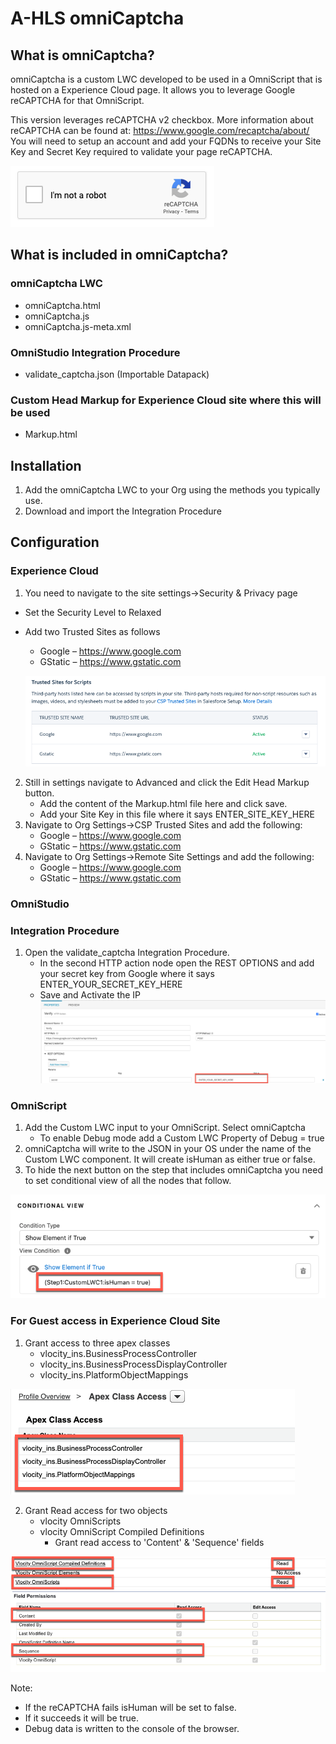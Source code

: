 # A-HLS omniCaptcha

## What is omniCaptcha?

omniCaptcha is a custom LWC developed to be used in a OmniScript that is hosted on a Experience Cloud page.   It allows you to leverage Google reCAPTCHA for that OmniScript.

This version leverages reCAPTCHA v2 checkbox.  More information about reCAPTCHA can be found at: https://www.google.com/recaptcha/about/
You will need to setup an account and add your FQDNs to receive your Site Key and Secret Key required to validate your page reCAPTCHA.  

 ![Image: images/recaptcha.png](/images/recaptcha.png)


## What is included in omniCaptcha?

### omniCaptcha LWC
-	omniCaptcha.html
-	omniCaptcha.js
-	omniCaptcha.js-meta.xml

### OmniStudio Integration Procedure
-	validate_captcha.json (Importable Datapack)

### Custom Head Markup for Experience Cloud site where this will be used
-	Markup.html

## Installation

1. Add the omniCaptcha LWC to your Org using the methods you typically use.  
2. Download and import the Integration Procedure

## Configuration

### Experience Cloud 

1. You need to navigate to the site settings->Security & Privacy page
- Set the Security Level to Relaxed
- Add two Trusted Sites as follows
  - Google – https://www.google.com
  - GStatic – https://www.gstatic.com

  ![Image: images/trusted_sites.png](/images/trusted_sites.png)

2. Still in settings navigate to Advanced and click the Edit Head Markup button. 
   - Add the content of the Markup.html file here and click save.  
   - Add your Site Key in this file where it says ENTER_SITE_KEY_HERE
3. Navigate to Org Settings->CSP Trusted Sites and add the following:
   - Google – https://www.google.com
   - GStatic – https://www.gstatic.com
4. Navigate to Org Settings->Remote Site Settings and add the following: 
   - Google – https://www.google.com    
   - GStatic – https://www.gstatic.com

### OmniStudio

### Integration Procedure

1. Open the validate_captcha Integration Procedure.
   - In the second HTTP action node open the REST OPTIONS and add your secret key from Google where it says ENTER_YOUR_SECRET_KEY_HERE
   - Save and Activate the IP
 ![Image: images/IP.png](/images/IP.png)


### OmniScript

1. Add the Custom LWC input to your OmniScript.  Select omniCaptcha
   - To enable Debug mode add a  Custom LWC Property of Debug = true
2. omniCaptcha will write to the JSON in your OS under the name of the Custom LWC component.  It will create isHuman as either true or false.  
3. To hide the next button on the step that includes omniCaptcha you need to set conditional view of all the nodes that follow.  

![Image: images/conditional_view.png](/images/conditional_view.png)
 
### For Guest access in Experience Cloud Site

1. Grant access to three apex classes
   - vlocity_ins.BusinessProcessController
   - vlocity_ins.BusinessProcessDisplayController
   - vlocity_ins.PlatformObjectMappings


![Image: images/apex.png](/images/apex.png)


2. Grant Read access for two objects
   - vlocity OmniScripts
   - vlocity OmniScript Compiled Definitions
     - Grant read access to 'Content' & 'Sequence' fields

![Image: images/objects.png](/images/objects.png)
![Image: images/Compiled.png](/images/Compiled.png)


Note:  
  - If the reCAPTCHA fails isHuman will be set to false.  
  - If it succeeds it will be true. 
  - Debug data is written to the console of the browser. 
